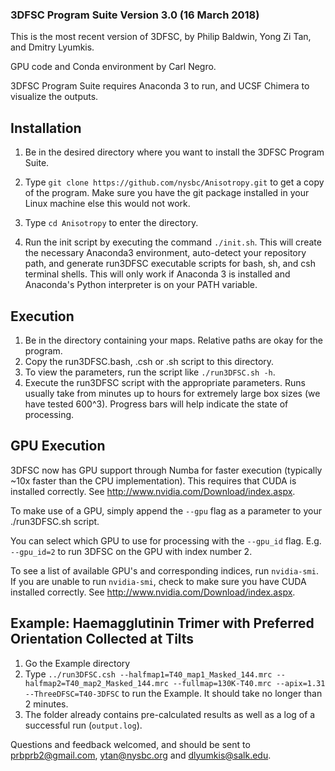 ### 3DFSC Program Suite Version 3.0 (16 March 2018) ###

This is the most recent version of 3DFSC, by Philip Baldwin, Yong Zi Tan, and Dmitry Lyumkis.

GPU code and Conda environment by Carl Negro.

3DFSC Program Suite requires Anaconda 3 to run, and UCSF Chimera to visualize the outputs.

## Installation ##
1) Be in the desired directory where you want to install the 3DFSC Program Suite.
2) Type `git clone https://github.com/nysbc/Anisotropy.git` to get a copy of the program. Make sure you have the git package installed in your Linux machine else this would not work.
3) Type `cd Anisotropy` to enter the directory.

4) Run the init script by executing the command `./init.sh`. This will create the necessary Anaconda3 environment, auto-detect your repository path, and generate run3DFSC executable scripts for bash, sh, and csh terminal shells. This will only work if Anaconda 3 is installed and Anaconda's Python interpreter is on your PATH variable.


## Execution ##

1) Be in the directory containing your maps. Relative paths are okay for the program.
2) Copy the run3DFSC.bash, .csh or .sh script to this directory.
3) To view the parameters, run the script like `./run3DFSC.sh -h`.
4) Execute the run3DFSC script with the appropriate parameters. Runs usually take from minutes up to hours for extremely large box sizes (we have tested 600^3). Progress bars will help indicate the state of processing.

## GPU Execution ##

3DFSC now has GPU support through Numba for faster execution (typically ~10x faster than the CPU implementation). This requires that CUDA is installed correctly. See http://www.nvidia.com/Download/index.aspx. 

To make use of a GPU, simply append the `--gpu` flag as a parameter to your ./run3DFSC.sh script.

You can select which GPU to use for processing with the `--gpu_id` flag. E.g. `--gpu_id=2` to run 3DFSC on the GPU with index number 2. 

To see a list of available GPU's and corresponding indices, run `nvidia-smi`. If you are unable to run `nvidia-smi`, check to make sure you have CUDA installed correctly. See http://www.nvidia.com/Download/index.aspx.

## Example: Haemagglutinin Trimer with Preferred Orientation Collected at Tilts ##

1) Go the Example directory
2) Type `../run3DFSC.csh --halfmap1=T40_map1_Masked_144.mrc --halfmap2=T40_map2_Masked_144.mrc --fullmap=130K-T40.mrc --apix=1.31 --ThreeDFSC=T40-3DFSC` to run the Example. It should take no longer than 2 minutes.
3) The folder already contains pre-calculated results as well as a log of a successful run (`output.log`).

Questions and feedback welcomed, and should be sent to prbprb2@gmail.com, ytan@nysbc.org and dlyumkis@salk.edu.
